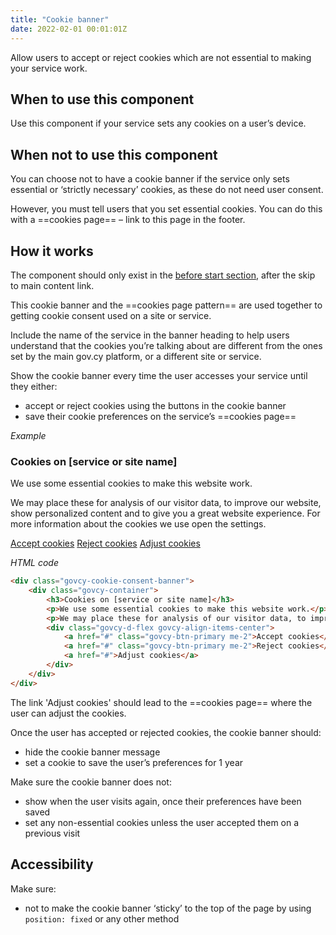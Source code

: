 ```yaml
---
title: "Cookie banner"
date: 2022-02-01 00:01:01Z
---
```


Allow users to accept or reject cookies which are not essential to making your service work.

## When to use this component
Use this component if your service sets any cookies on a user’s device.

## When not to use this component
You can choose not to have a cookie banner if the service only sets essential or ‘strictly necessary’ cookies, as these do not need user consent.

However, you must tell users that you set essential cookies. You can do this with a ==cookies page== – link to this page in the footer.

## How it works
The component should only exist in the [before start section](../../getting-started/page-template/#sections), after the skip to main content link.  

This cookie banner and the ==cookies page pattern== are used together to getting cookie consent used on a site or service.

Include the name of the service in the banner heading to help users understand that the cookies you’re talking about are different from the ones set by the main gov.cy platform, or a different site or service.

Show the cookie banner every time the user accesses your service until they either:

- accept or reject cookies using the buttons in the cookie banner
- save their cookie preferences on the service’s ==cookies page==

*Example*
<div class="govcy-container govcy-p-4 govcy-br-1 govcy-br-standard govcy-mb-4">
<div class="govcy-cookie-consent-banner">
    <div class="govcy-container">
        <h3 data-toc-exclude>Cookies on [service or site name]</h3>
        <p>We use some essential cookies to make this website work.</p>
        <p>We may place these for analysis of our visitor data, to improve our website, show personalized content and to give you a great website experience. For more information about the cookies we use open the settings.</p>
        <div class="govcy-d-flex govcy-align-items-center">
            <a href="#" class="govcy-btn-primary me-2">Accept cookies</a>
            <a href="#" class="govcy-btn-primary me-2">Reject cookies</a>
            <a href="#">Adjust cookies</a>
        </div>
    </div>
</div>
</div>

*HTML code*
```html
<div class="govcy-cookie-consent-banner">
    <div class="govcy-container">
        <h3>Cookies on [service or site name]</h3>
        <p>We use some essential cookies to make this website work.</p>
        <p>We may place these for analysis of our visitor data, to improve our website, show personalized content and to give you a great website experience. For more information about the cookies we use open the settings.</p>
        <div class="govcy-d-flex govcy-align-items-center">
            <a href="#" class="govcy-btn-primary me-2">Accept cookies</a>
            <a href="#" class="govcy-btn-primary me-2">Reject cookies</a>
            <a href="#">Adjust cookies</a>
        </div>
    </div>
</div>
```

The link 'Adjust cookies' should lead to the ==cookies page== where the user can adjust the cookies. 

Once the user has accepted or rejected cookies, the cookie banner should:

- hide the cookie banner message
- set a cookie to save the user’s preferences for 1 year

Make sure the cookie banner does not:

- show when the user visits again, once their preferences have been saved
- set any non-essential cookies unless the user accepted them on a previous visit

## Accessibility
Make sure:
- not to make the cookie banner ‘sticky’ to the top of the page by using `position: fixed` or any other method